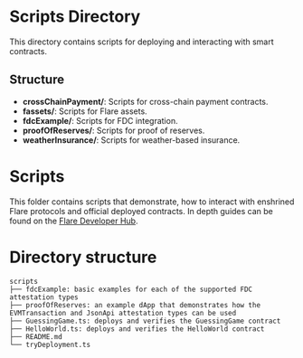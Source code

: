 # Scripts Directory

This directory contains scripts for deploying and interacting with smart contracts.

## Structure

- **crossChainPayment/**: Scripts for cross-chain payment contracts.
- **fassets/**: Scripts for Flare assets.
- **fdcExample/**: Scripts for FDC integration.
- **proofOfReserves/**: Scripts for proof of reserves.
- **weatherInsurance/**: Scripts for weather-based insurance.

# Scripts

This folder contains scripts that demonstrate, how to interact with enshrined Flare protocols and official deployed contracts.
In depth guides can be found on the [Flare Developer Hub](https://dev.flare.network/fdc/guides/hardhat).

# Directory structure

```
scripts
├── fdcExample: basic examples for each of the supported FDC attestation types
├── proofOfReserves: an example dApp that demonstrates how the EVMTransaction and JsonApi attestation types can be used
├── GuessingGame.ts: deploys and verifies the GuessingGame contract
├── HelloWorld.ts: deploys and verifies the HelloWorld contract
├── README.md
└── tryDeployment.ts
```
